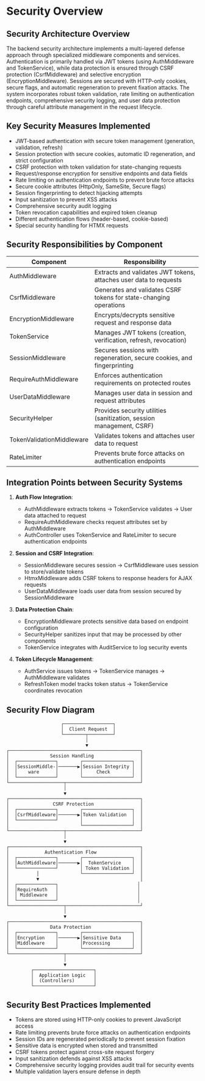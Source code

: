 # Security Overview

## Security Architecture Overview
The backend security architecture implements a multi-layered defense approach through specialized middleware components and services. Authentication is primarily handled via JWT tokens (using AuthMiddleware and TokenService), while data protection is ensured through CSRF protection (CsrfMiddleware) and selective encryption (EncryptionMiddleware). Sessions are secured with HTTP-only cookies, secure flags, and automatic regeneration to prevent fixation attacks. The system incorporates robust token validation, rate limiting on authentication endpoints, comprehensive security logging, and user data protection through careful attribute management in the request lifecycle.

## Key Security Measures Implemented
- JWT-based authentication with secure token management (generation, validation, refresh)
- Session protection with secure cookies, automatic ID regeneration, and strict configuration
- CSRF protection with token validation for state-changing requests
- Request/response encryption for sensitive endpoints and data fields
- Rate limiting on authentication endpoints to prevent brute force attacks
- Secure cookie attributes (HttpOnly, SameSite, Secure flags)
- Session fingerprinting to detect hijacking attempts
- Input sanitization to prevent XSS attacks
- Comprehensive security audit logging
- Token revocation capabilities and expired token cleanup
- Different authentication flows (header-based, cookie-based)
- Special security handling for HTMX requests

## Security Responsibilities by Component

| Component               | Responsibility                                                       |
|-------------------------|----------------------------------------------------------------------|
| AuthMiddleware          | Extracts and validates JWT tokens, attaches user data to requests    |
| CsrfMiddleware          | Generates and validates CSRF tokens for state-changing operations    |
| EncryptionMiddleware    | Encrypts/decrypts sensitive request and response data               |
| TokenService            | Manages JWT tokens (creation, verification, refresh, revocation)     |
| SessionMiddleware       | Secures sessions with regeneration, secure cookies, and fingerprinting |
| RequireAuthMiddleware   | Enforces authentication requirements on protected routes             |
| UserDataMiddleware      | Manages user data in session and request attributes                 |
| SecurityHelper          | Provides security utilities (sanitization, session management, CSRF) |
| TokenValidationMiddleware| Validates tokens and attaches user data to request                  |
| RateLimiter             | Prevents brute force attacks on authentication endpoints            |

## Integration Points between Security Systems

1. **Auth Flow Integration**:
   - AuthMiddleware extracts tokens → TokenService validates → User data attached to request
   - RequireAuthMiddleware checks request attributes set by AuthMiddleware
   - AuthController uses TokenService and RateLimiter to secure authentication endpoints

2. **Session and CSRF Integration**:
   - SessionMiddleware secures session → CsrfMiddleware uses session to store/validate tokens
   - HtmxMiddleware adds CSRF tokens to response headers for AJAX requests
   - UserDataMiddleware loads user data from session secured by SessionMiddleware

3. **Data Protection Chain**:
   - EncryptionMiddleware protects sensitive data based on endpoint configuration
   - SecurityHelper sanitizes input that may be processed by other components
   - TokenService integrates with AuditService to log security events

4. **Token Lifecycle Management**:
   - AuthService issues tokens → TokenService manages → AuthMiddleware validates
   - RefreshToken model tracks token status → TokenService coordinates revocation

## Security Flow Diagram

```
                    ┌──────────────────┐
                    │  Client Request  │
                    └────────┬─────────┘
                             │
                             ▼
┌────────────────────────────────────────────────┐
│               Session Handling                 │
│  ┌──────────────┐        ┌──────────────────┐  │
│  │SessionMiddle-│───────▶│Session Integrity │  │
│  │    ware      │        │     Check        │  │
│  └──────────────┘        └──────────────────┘  │
└────────────────────┬───────────────────────────┘
                     │
                     ▼
┌────────────────────────────────────────────────┐
│                CSRF Protection                 │
│  ┌──────────────┐        ┌──────────────────┐  │
│  │CsrfMiddleware│───────▶│Token Validation  │  │
│  └──────────────┘        │                  │  │
│                          └──────────────────┘  │
└────────────────────┬───────────────────────────┘
                     │
                     ▼
┌────────────────────────────────────────────────┐
│             Authentication Flow                │
│  ┌──────────────┐        ┌──────────────────┐  │
│  │AuthMiddleware│───────▶│  TokenService    │  │
│  └──────────────┘        │ Token Validation │  │
│          │               └──────────────────┘  │
│          ▼                                     │
│  ┌──────────────┐                             │
│  │RequireAuth   │                             │
│  │ Middleware   │                             │
│  └──────────────┘                             │
└────────────────────┬───────────────────────────┘
                     │
                     ▼
┌────────────────────────────────────────────────┐
│               Data Protection                  │
│  ┌──────────────┐        ┌──────────────────┐  │
│  │Encryption    │───────▶│Sensitive Data    │  │
│  │Middleware    │        │Processing        │  │
│  └──────────────┘        └──────────────────┘  │
└────────────────────┬───────────────────────────┘
                     │
                     ▼
         ┌──────────────────────┐
         │  Application Logic   │
         │  (Controllers)       │
         └──────────────────────┘
```

## Security Best Practices Implemented

- Tokens are stored using HTTP-only cookies to prevent JavaScript access
- Rate limiting prevents brute force attacks on authentication endpoints
- Session IDs are regenerated periodically to prevent session fixation
- Sensitive data is encrypted when stored and transmitted
- CSRF tokens protect against cross-site request forgery
- Input sanitization defends against XSS attacks
- Comprehensive security logging provides audit trail for security events
- Multiple validation layers ensure defense in depth
